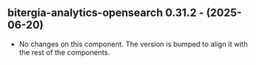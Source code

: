   ## bitergia-analytics-opensearch 0.31.2 - (2025-06-20)
  
  * No changes on this component. The version is bumped to align it
    with the rest of the components.
